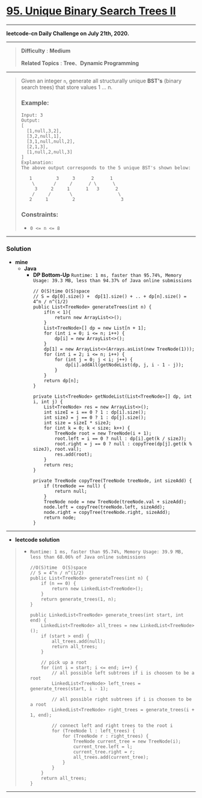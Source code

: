 # [95. Unique Binary Search Trees II](https://leetcode.com/problems/unique-binary-search-trees-ii/)

---

**leetcode-cn Daily Challenge on July 21th, 2020.**

---

> **Difficulty** : **Medium**
> 
> **Related Topics** : **Tree**、**Dynamic Programming**

---

> Given an integer `n`, generate all structurally unique **BST's** (binary search trees) that store values 1 ... n.
>
> ### Example:
> ```
> Input: 3
> Output:
> [
>   [1,null,3,2],
>   [3,2,null,1],
>   [3,1,null,null,2],
>   [2,1,3],
>   [1,null,2,null,3]
> ]
> Explanation:
> The above output corresponds to the 5 unique BST's shown below:
>
>    1         3     3      2      1
>     \       /     /      / \      \
>      3     2     1      1   3      2
>     /     /       \                 \
>    2     1         2                 3
> ```
>
> ### Constraints:
> * `0 <= n <= 8`

---

### Solution
* **mine**
  * **Java**
    * **DP Bottom-Up** `Runtime: 1 ms, faster than 95.74%, Memory Usage: 39.3 MB, less than 94.37% of Java online submissions`
      ```
      // O(S)time O(S)space
      // S = dp[0].size() +  dp[1].size() + .. + dp[n].size() = 4^n / n^(1/2) 
      public List<TreeNode> generateTrees(int n) {
          if(n < 1){
              return new ArrayList<>();
          }
          List<TreeNode>[] dp = new List[n + 1];
          for (int i = 0; i <= n; i++) {
              dp[i] = new ArrayList<>();
          }
          dp[1] = new ArrayList<>(Arrays.asList(new TreeNode(1)));
          for (int i = 2; i <= n; i++) {
              for (int j = 0; j < i; j++) {
                  dp[i].addAll(getNodeList(dp, j, i - 1 - j));
              }
          }
          return dp[n];
      }

      private List<TreeNode> getNodeList(List<TreeNode>[] dp, int i, int j) {
          List<TreeNode> res = new ArrayList<>();
          int sizeI = i == 0 ? 1 : dp[i].size();
          int sizeJ = j == 0 ? 1 : dp[j].size();
          int size = sizeI * sizeJ;
          for (int k = 0; k < size; k++) {
              TreeNode root = new TreeNode(i + 1);
              root.left = i == 0 ? null : dp[i].get(k / sizeJ);
              root.right = j == 0 ? null : copyTree(dp[j].get(k % sizeJ), root.val);
              res.add(root);
          }
          return res;
      }

      private TreeNode copyTree(TreeNode treeNode, int sizeAdd) {
          if (treeNode == null) {
              return null;
          }
          TreeNode node = new TreeNode(treeNode.val + sizeAdd);
          node.left = copyTree(treeNode.left, sizeAdd);
          node.right = copyTree(treeNode.right, sizeAdd);
          return node;
      }
      ```


---

* **leetcode solution**
>  * `Runtime: 1 ms, faster than 95.74%, Memory Usage: 39.9 MB, less than 68.06% of Java online submissions`
>    ```
>    //O(S)time  O(S)space
>    // S = 4^n / n^(1/2) 
>    public List<TreeNode> generateTrees(int n) {
>        if (n == 0) {
>            return new LinkedList<TreeNode>();
>        }
>        return generate_trees(1, n);
>    }
>
>    public LinkedList<TreeNode> generate_trees(int start, int end) {
>        LinkedList<TreeNode> all_trees = new LinkedList<TreeNode>();
>        if (start > end) {
>            all_trees.add(null);
>            return all_trees;
>        }
>
>        // pick up a root
>        for (int i = start; i <= end; i++) {
>            // all possible left subtrees if i is choosen to be a root
>            LinkedList<TreeNode> left_trees = generate_trees(start, i - 1);
>
>            // all possible right subtrees if i is choosen to be a root
>            LinkedList<TreeNode> right_trees = generate_trees(i + 1, end);
>
>            // connect left and right trees to the root i
>            for (TreeNode l : left_trees) {
>                for (TreeNode r : right_trees) {
>                    TreeNode current_tree = new TreeNode(i);
>                    current_tree.left = l;
>                    current_tree.right = r;
>                    all_trees.add(current_tree);
>                }
>            }
>        }
>        return all_trees;
>    }
>    ```

---
